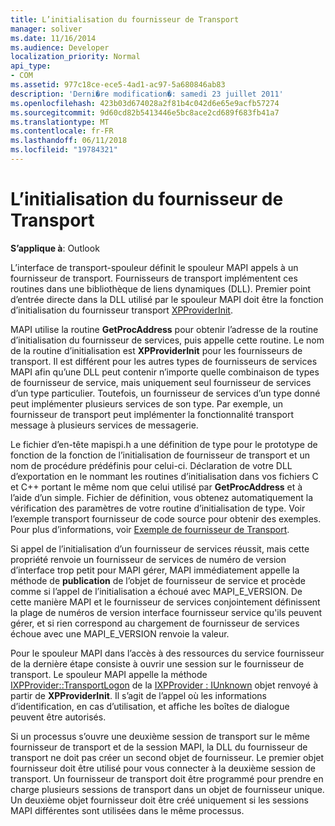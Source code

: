 ```yaml
---
title: L’initialisation du fournisseur de Transport
manager: soliver
ms.date: 11/16/2014
ms.audience: Developer
localization_priority: Normal
api_type:
- COM
ms.assetid: 977c18ce-ece5-4ad1-ac97-5a680846ab83
description: 'Derni�re modification�: samedi 23 juillet 2011'
ms.openlocfilehash: 423b03d674028a2f81b4c042d6e65e9acfb57274
ms.sourcegitcommit: 9d60cd82b5413446e5bc8ace2cd689f683fb41a7
ms.translationtype: MT
ms.contentlocale: fr-FR
ms.lasthandoff: 06/11/2018
ms.locfileid: "19784321"
---
```

# <a name="initializing-the-transport-provider"></a>L’initialisation du fournisseur de Transport

  
  
**S’applique à**: Outlook 
  
L’interface de transport-spouleur définit le spouleur MAPI appels à un fournisseur de transport. Fournisseurs de transport implémentent ces routines dans une bibliothèque de liens dynamiques (DLL). Premier point d’entrée directe dans la DLL utilisé par le spouleur MAPI doit être la fonction d’initialisation du fournisseur transport [XPProviderInit](xpproviderinit.md).
  
MAPI utilise la routine **GetProcAddress** pour obtenir l’adresse de la routine d’initialisation du fournisseur de services, puis appelle cette routine. Le nom de la routine d’initialisation est **XPProviderInit** pour les fournisseurs de transport. Il est différent pour les autres types de fournisseurs de services MAPI afin qu’une DLL peut contenir n’importe quelle combinaison de types de fournisseur de service, mais uniquement seul fournisseur de services d’un type particulier. Toutefois, un fournisseur de services d’un type donné peut implémenter plusieurs services de son type. Par exemple, un fournisseur de transport peut implémenter la fonctionnalité transport message à plusieurs services de messagerie. 
  
Le fichier d’en-tête mapispi.h a une définition de type pour le prototype de fonction de la fonction de l’initialisation de fournisseur de transport et un nom de procédure prédéfinis pour celui-ci. Déclaration de votre DLL d’exportation en le nommant les routines d’initialisation dans vos fichiers C et C++ portant le même nom que celui utilisé par **GetProcAddress** et à l’aide d’un simple. Fichier de définition, vous obtenez automatiquement la vérification des paramètres de votre routine d’initialisation de type. Voir l’exemple transport fournisseur de code source pour obtenir des exemples. Pour plus d’informations, voir [Exemple de fournisseur de Transport](transport-provider-sample.md).
  
Si appel de l’initialisation d’un fournisseur de services réussit, mais cette propriété renvoie un fournisseur de services de numéro de version d’interface trop petit pour MAPI gérer, MAPI immédiatement appelle la méthode de **publication** de l’objet de fournisseur de service et procède comme si l’appel de l’initialisation a échoué avec MAPI_E_VERSION. De cette manière MAPI et le fournisseur de services conjointement définissent la plage de numéros de version interface fournisseur service qu'ils peuvent gérer, et si rien correspond au chargement de fournisseur de services échoue avec une MAPI_E_VERSION renvoie la valeur. 
  
Pour le spouleur MAPI dans l’accès à des ressources du service fournisseur de la dernière étape consiste à ouvrir une session sur le fournisseur de transport. Le spouleur MAPI appelle la méthode [IXPProvider::TransportLogon](ixpprovider-transportlogon.md) de la [IXPProvider : IUnknown](ixpprovideriunknown.md) objet renvoyé à partir de **XPProviderInit**. Il s’agit de l’appel où les informations d’identification, en cas d’utilisation, et affiche les boîtes de dialogue peuvent être autorisés.
  
Si un processus s’ouvre une deuxième session de transport sur le même fournisseur de transport et de la session MAPI, la DLL du fournisseur de transport ne doit pas créer un second objet de fournisseur. Le premier objet fournisseur doit être utilisé pour vous connecter à la deuxième session de transport. Un fournisseur de transport doit être programmé pour prendre en charge plusieurs sessions de transport dans un objet de fournisseur unique. Un deuxième objet fournisseur doit être créé uniquement si les sessions MAPI différentes sont utilisées dans le même processus.
  

